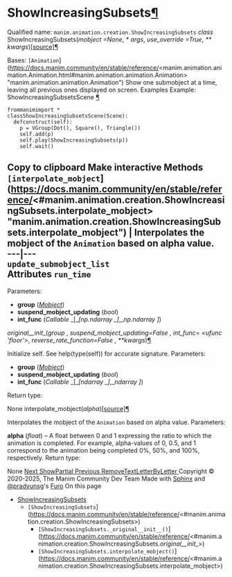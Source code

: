 # ShowIncreasingSubsets[¶](https://docs.manim.community/en/stable/reference/<#showincreasingsubsets> "Link to this heading")
Qualified name: `manim.animation.creation.ShowIncreasingSubsets`
_class_ ShowIncreasingSubsets(_mobject =None_, _* args_, _use_override =True_, _** kwargs_)[[source]](https://docs.manim.community/en/stable/reference/<../_modules/manim/animation/creation.html#ShowIncreasingSubsets>)[¶](https://docs.manim.community/en/stable/reference/<#manim.animation.creation.ShowIncreasingSubsets> "Link to this definition")
    
Bases: `[Animation`](https://docs.manim.community/en/stable/reference/<manim.animation.animation.Animation.html#manim.animation.animation.Animation> "manim.animation.animation.Animation")
Show one submobject at a time, leaving all previous ones displayed on screen.
Examples
Example: ShowIncreasingSubsetsScene [¶](https://docs.manim.community/en/stable/reference/<#showincreasingsubsetsscene>)
```
frommanimimport *
classShowIncreasingSubsetsScene(Scene):
  defconstruct(self):
    p = VGroup(Dot(), Square(), Triangle())
    self.add(p)
    self.play(ShowIncreasingSubsets(p))
    self.wait()

```
Copy to clipboard
Make interactive
Methods
`[interpolate_mobject`](https://docs.manim.community/en/stable/reference/<#manim.animation.creation.ShowIncreasingSubsets.interpolate_mobject> "manim.animation.creation.ShowIncreasingSubsets.interpolate_mobject") | Interpolates the mobject of the `Animation` based on alpha value.  
---|---  
`update_submobject_list`  
Attributes
`run_time`  
---  
Parameters:
    
  * **group** ([_Mobject_](https://docs.manim.community/en/stable/reference/<manim.mobject.mobject.Mobject.html#manim.mobject.mobject.Mobject> "manim.mobject.mobject.Mobject"))
  * **suspend_mobject_updating** (_bool_)
  * **int_func** (_Callable_ _[__[__np.ndarray_ _]__,__np.ndarray_ _]_)


_original__init__(_group_ , _suspend_mobject_updating=False_ , _int_func= <ufunc 'floor'>_, _reverse_rate_function=False_ , _**kwargs_)[¶](https://docs.manim.community/en/stable/reference/<#manim.animation.creation.ShowIncreasingSubsets._original__init__> "Link to this definition")
    
Initialize self. See help(type(self)) for accurate signature.
Parameters:
    
  * **group** ([_Mobject_](https://docs.manim.community/en/stable/reference/<manim.mobject.mobject.Mobject.html#manim.mobject.mobject.Mobject> "manim.mobject.mobject.Mobject"))
  * **suspend_mobject_updating** (_bool_)
  * **int_func** (_Callable_ _[__[__ndarray_ _]__,__ndarray_ _]_)


Return type:
    
None
interpolate_mobject(_alpha_)[[source]](https://docs.manim.community/en/stable/reference/<../_modules/manim/animation/creation.html#ShowIncreasingSubsets.interpolate_mobject>)[¶](https://docs.manim.community/en/stable/reference/<#manim.animation.creation.ShowIncreasingSubsets.interpolate_mobject> "Link to this definition")
    
Interpolates the mobject of the `Animation` based on alpha value.
Parameters:
    
**alpha** (_float_) – A float between 0 and 1 expressing the ratio to which the animation is completed. For example, alpha-values of 0, 0.5, and 1 correspond to the animation being completed 0%, 50%, and 100%, respectively.
Return type:
    
None
[ Next ShowPartial ](https://docs.manim.community/en/stable/reference/<manim.animation.creation.ShowPartial.html>) [ Previous RemoveTextLetterByLetter ](https://docs.manim.community/en/stable/reference/<manim.animation.creation.RemoveTextLetterByLetter.html>)
Copyright © 2020-2025, The Manim Community Dev Team 
Made with [Sphinx](https://docs.manim.community/en/stable/reference/<https:/www.sphinx-doc.org/>) and [@pradyunsg](https://docs.manim.community/en/stable/reference/<https:/pradyunsg.me>)'s [Furo](https://docs.manim.community/en/stable/reference/<https:/github.com/pradyunsg/furo>)
On this page 
  * [ShowIncreasingSubsets](https://docs.manim.community/en/stable/reference/<#>)
    * `[ShowIncreasingSubsets`](https://docs.manim.community/en/stable/reference/<#manim.animation.creation.ShowIncreasingSubsets>)
      * `[ShowIncreasingSubsets._original__init__()`](https://docs.manim.community/en/stable/reference/<#manim.animation.creation.ShowIncreasingSubsets._original__init__>)
      * `[ShowIncreasingSubsets.interpolate_mobject()`](https://docs.manim.community/en/stable/reference/<#manim.animation.creation.ShowIncreasingSubsets.interpolate_mobject>)


